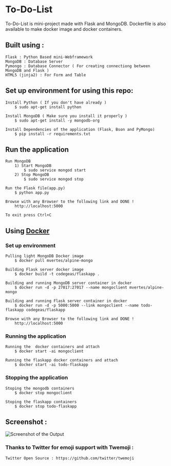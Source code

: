 # To-Do-List

To-Do-List is mini-project made with Flask and MongoDB. Dockerfile is also available to make docker image and docker containers.

## Built using :

	Flask : Python Based mini-Webframework
	MongoDB : Database Server
	Pymongo : Database Connector ( For creating connectiong between MongoDB and Flask )
	HTML5 (jinja2) : For Form and Table


## Set up environment for using this repo:

	Install Python ( If you don't have already )
		$ sudo apt-get install python
		
	Install MongoDB ( Make sure you install it properly )
		$ sudo apt-get install -y mongodb-org

	Install Dependencies of the application (Flask, Bson and PyMongo)
		$ pip install -r requirements.txt

## Run the application

	Run MongoDB
		1) Start MongoDB
			$ sudo service mongod start
		2) Stop MongoDB
			$ sudo service mongod stop
	
	Run the Flask file(app.py)
		$ python app.py

	Browse with any Browser to the following link and DONE !
		http://localhost:5000

	To exit press Ctrl+C

## Using [Docker](https://www.docker.com)

### Set up environment

	Pulling light MongoDB Docker image
		$ docker pull mvertes/alpine-mongo
	
	Building Flask server docker image
		$ docker build -t codegeas/flaskapp .

	Building and running MongoDB server container in docker
		$ docker run -d -p 27017:27017 --name mongoclient mvertes/alpine-mongo

	Building and running Flask server container in docker
		$ docker run -d -p 5000:5000 --link mongoclient --name todo-flaskapp codegeas/flaskapp

	Browse with any Browser to the following link and DONE !
		http://localhost:5000
	
###  Running the application
	
	Running the  docker containers and attach
		$ docker start -ai mongoclient

	Running the flaskapp docker containers and attach
		$ docker start -ai todo-flaskapp

###  Stopping the application

	Stoping the mongodb containers
		$ docker stop mongoclient

	Stoping the flaskapp containers
		$ docker stop todo-flaskapp


## Screenshot :

![Screenshot of the Output](https://github.com/CoolBoi567/To-Do-List---Flask-MongoDB-Example/blob/master/static/images/screenshot.png?raw=true "Screenshot of Output")


### Thanks to Twitter for emoji support with Twemoji :
	Twitter Open Source : https://github.com/twitter/twemoji


